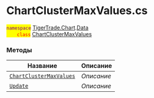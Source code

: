 
# ChartClusterMaxValues.cs
<mark style="color:purple;">`namespace`</mark> [TigerTrade.Chart](../../../TigerTrade.Chart.md).[Data](../../../TigerTrade.Chart/Data.md)  
<mark style="color:red;">&nbsp;&nbsp;&nbsp;&nbsp;&nbsp;&nbsp;&nbsp;`class`</mark> [ChartClusterMaxValues](../ChartClusterMaxValues.cs.md)

### Методы
| Название | Описание |
| --- | --- |
| [`ChartClusterMaxValues`](./Методы/ChartClusterMaxValues.md) | *Описание* |
| [`Update`](./Методы/Update.md) | *Описание* |
